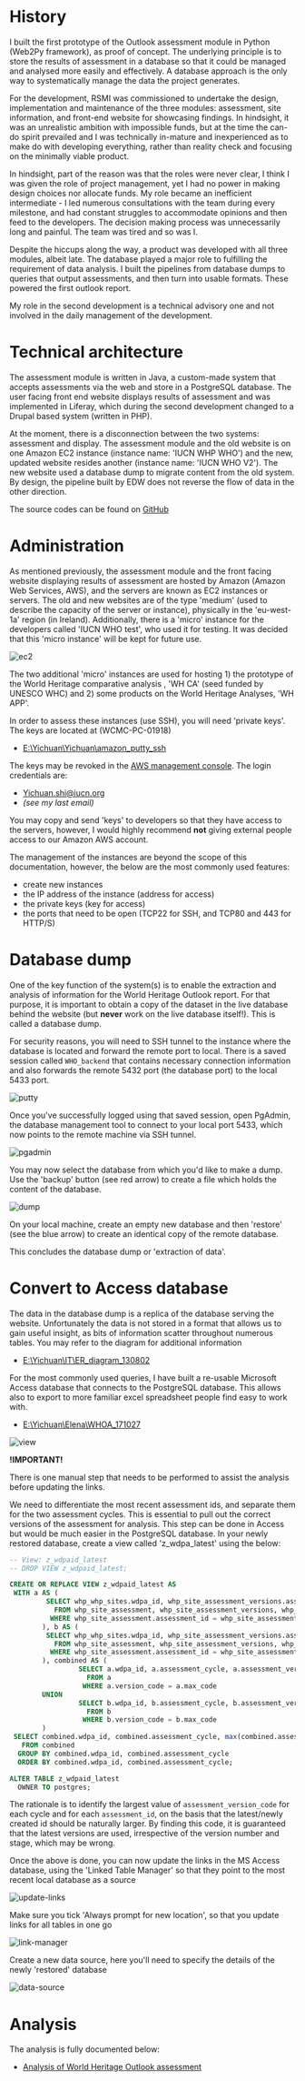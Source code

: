 # History

I built the first prototype of the Outlook assessment module in Python (Web2Py framework), as proof of concept. The underlying principle is to store the results of assessment in a database so that it could be managed and analysed more easily and effectively. A database approach is the only way to systematically manage the data the project generates.

For the development, RSMI was commissioned to undertake the design, implementation and maintenance of the three modules: assessment, site information, and front-end website for showcasing findings. In hindsight, it was an unrealistic ambition with impossible funds, but at the time the can-do spirit prevailed and I was technically in-mature and inexperienced as to make do with developing everything, rather than reality check and focusing on the minimally viable product.

In hindsight, part of the reason was that the roles were never clear, I think I was given the role of project management, yet I had no power in making design choices nor allocate funds. My role became an inefficient intermediate - I led numerous consultations with the team during every milestone, and had constant struggles to accommodate opinions and then feed to the developers. The decision making process was unnecessarily long and painful. The team was tired and so was I. 

Despite the hiccups along the way, a product was developed with all three modules, albeit late. The database played a major role to fulfilling the requirement of data analysis. I built the pipelines from database dumps to queries that output assessments, and then turn into usable formats. These powered the first outlook report.

My role in the second development is a technical advisory one and not involved in the daily management of the development.

# Technical architecture

The assessment module is written in Java, a custom-made system that accepts assessments via the web and store in a PostgreSQL database. The user facing front end website displays results of assessment and was implemented in Liferay, which during the second development changed to a Drupal based system (written in PHP).

At the moment, there is a disconnection between the two systems: assessment and display. The assessment module and the old website is on one Amazon EC2 instance (instance name: 'IUCN WHP WHO') and the new, updated website resides another (instance name: 'IUCN WHO V2'). The new website used a database dump to migrate content from the old system. By design, the pipeline built by EDW does not reverse the flow of data in the other direction.

The source codes can be found on [GitHub](https://github.com/iucn-whp)

# Administration

As mentioned previously, the assessment module and the front facing website displaying results of assessment are hosted by Amazon (Amazon Web Services, AWS), and the servers are known as EC2 instances or servers. The old and new websites are of the type 'medium' (used to describe the capacity of the server or instance), physically in the 'eu-west-1a' region (in Ireland). Additionally, there is a 'micro' instance for the developers called 'IUCN WHO test', who used it for testing. It was decided that this 'micro instance' will be kept for future use.

![ec2](./img/ec2.png)

The two additional 'micro' instances are used for hosting 1) the prototype of the World Heritage comparative analysis , 'WH CA' (seed funded by UNESCO WHC) and 2) some products on the World Heritage Analyses, 'WH APP'. 

In order to assess these instances (use SSH), you will need 'private keys'. The keys are located at (WCMC-PC-01918)

- [E:\Yichuan\Yichuan\amazon_putty_ssh](E:\Yichuan\Yichuan\amazon_putty_ssh)

The keys may be revoked in the [AWS management console](https://aws.amazon.com). The login credentials are:

- Yichuan.shi@iucn.org
- *(see my last email)*

You may copy and send 'keys' to developers so that they have access to the servers, however, I would highly recommend **not** giving external people access to our Amazon AWS account.

The management of the instances are beyond the scope of this documentation, however, the below are the most commonly used features:

- create new instances
- the IP address of the instance (address for access)
- the private keys (key for access)
- the ports that need to be open (TCP22 for SSH, and TCP80 and 443 for HTTP/S)

# Database dump

One of the key function of the system(s) is to enable the extraction and analysis of information for the World Heritage Outlook report. For that purpose, it is important to obtain a copy of the dataset in the live database behind the website (but **never** work on the live database itself!). This is called a database dump.

For security reasons, you will need to SSH tunnel to the instance where the database is located and forward the remote port to local. There is a saved session called `WHO_backend` that contains necessary connection information and also forwards the remote 5432 port (the database port) to the local 5433 port. 

![putty](./img/ssh-tunnel.png)

Once you've successfully logged using that saved session, open PgAdmin, the database management tool to connect to your local port 5433, which now points to the remote machine via SSH tunnel. 

![pgadmin](./img/pgadmin.png)

You may now select the database from which you'd like to make a dump. Use the 'backup' button (see red arrow) to create a file which holds the content of the database.

![dump](./img/dump.png)

On your local machine, create an empty new database and then 'restore' (see the blue arrow) to create an identical copy of the remote database. 

This concludes the database dump or 'extraction of data'.

# Convert to Access database

The data in the database dump is a replica of the database serving the website. Unfortunately the data is not stored in a format that allows us to gain useful insight, as bits of information scatter throughout numerous tables. You may refer to the diagram for additional information

- [E:\Yichuan\IT\ER_diagram_130802](E:\Yichuan\IT\ER_diagram_130802)

For the most commonly used queries, I have built a re-usable Microsoft Access database that connects to the PostgreSQL database. This allows also to export to more familiar excel spreadsheet people find easy to work with.

- [E:\Yichuan\Elena\WHOA_171027](E:\Yichuan\Elena\WHOA_171027)

![view](./img/view.png)

**!IMPORTANT!** 

There is one manual step that needs to be performed to assist the analysis before updating the links. 

We need to differentiate the most recent assessment ids, and separate them for the two assessment cycles. This is essential to pull out the correct versions of the assessment for analysis. This step can be done in Access but would be much easier in the PostgreSQL database. In your newly restored database, create a view called 'z_wdpa_latest' using the below:

```sql
-- View: z_wdpaid_latest
-- DROP VIEW z_wdpaid_latest;

CREATE OR REPLACE VIEW z_wdpaid_latest AS 
 WITH a AS (
         SELECT whp_whp_sites.wdpa_id, whp_site_assessment_versions.assessment_id, whp_site_assessment_versions.assessment_version_id, whp_whp_sites.name_en, whp_site_assessment.assessment_cycle, whp_site_assessment_versions.version_code, max(whp_site_assessment_versions.version_code) OVER (PARTITION BY whp_site_assessment_versions.assessment_id) AS max_code
           FROM whp_site_assessment, whp_site_assessment_versions, whp_whp_sites
          WHERE whp_site_assessment.assessment_id = whp_site_assessment_versions.assessment_id AND whp_whp_sites.site_id = whp_site_assessment.site_id AND whp_site_assessment.assessment_cycle::text = '2014'::text
        ), b AS (
         SELECT whp_whp_sites.wdpa_id, whp_site_assessment_versions.assessment_id, whp_site_assessment_versions.assessment_version_id, whp_whp_sites.name_en, whp_site_assessment.assessment_cycle, whp_site_assessment_versions.version_code, max(whp_site_assessment_versions.version_code) OVER (PARTITION BY whp_site_assessment_versions.assessment_id) AS max_code
           FROM whp_site_assessment, whp_site_assessment_versions, whp_whp_sites
          WHERE whp_site_assessment.assessment_id = whp_site_assessment_versions.assessment_id AND whp_whp_sites.site_id = whp_site_assessment.site_id AND whp_site_assessment.assessment_cycle::text = '2017'::text
        ), combined AS (
                 SELECT a.wdpa_id, a.assessment_cycle, a.assessment_version_id
                   FROM a
                  WHERE a.version_code = a.max_code
        UNION 
                 SELECT b.wdpa_id, b.assessment_cycle, b.assessment_version_id
                   FROM b
                  WHERE b.version_code = b.max_code
        )
 SELECT combined.wdpa_id, combined.assessment_cycle, max(combined.assessment_version_id) AS assessment_version_id
   FROM combined
  GROUP BY combined.wdpa_id, combined.assessment_cycle
  ORDER BY combined.wdpa_id, combined.assessment_cycle;

ALTER TABLE z_wdpaid_latest
  OWNER TO postgres;
```

The rationale is to identify the largest value of `assessment_version_code` for each cycle and for each `assessment_id`, on the basis that the latest/newly created id should be naturally larger. By finding this code, it is guaranteed that the latest versions are used, irrespective of the version number and stage, which may be wrong.

Once the above is done, you can now update the links in the MS Access database, using the 'Linked Table Manager' so that they point to the most recent local database as a source

![update-links](./img/update-link.png)

Make sure you tick 'Always prompt for new location', so that you update links for all tables in one go

![link-manager](./img/link-manager.png)

Create a new data source, here you'll need to specify the details of the newly 'restored' database

![data-source](./img/data-source.png)

# Analysis

The analysis is fully documented below:

- [Analysis of World Heritage Outlook assessment](http://nbviewer.jupyter.org/github/Yichuans/world-heritage-outlook-analysis/blob/master/analysis.ipynb)


